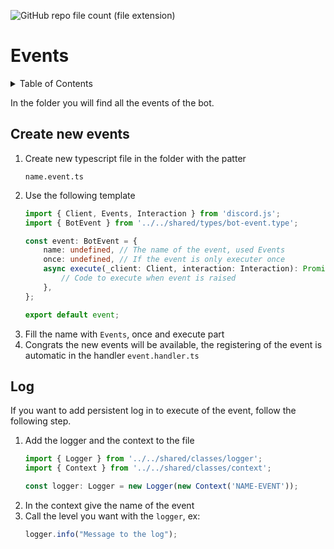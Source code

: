 ![GitHub repo file count (file extension)](https://img.shields.io/github/directory-file-count/Glassait/freePuntosBot/src%2Fmodule%2Ffeature%2Fevents?type=file&extension=ts&style=flat-square&label=Events)

# Events

<details>
  <summary>Table of Contents</summary>
  <ol>
    <li>
      <a href="#create-new-events">Create new events</a>
    </li>
    <li>
        <a href="#log">Log</a>    
    </li>
  </ol>
</details>

In the folder you will find all the events of the bot.

##  Create new events

1. Create new typescript file in the folder with the patter 
    ```text
    name.event.ts
    ```
2. Use the following template
    ```typescript
    import { Client, Events, Interaction } from 'discord.js';
    import { BotEvent } from '../../shared/types/bot-event.type';
   
    const event: BotEvent = {
        name: undefined, // The name of the event, used Events
        once: undefined, // If the event is only executer once
        async execute(_client: Client, interaction: Interaction): Promise<void> {
            // Code to execute when event is raised
        },
    };
   
    export default event;
    ```
3. Fill the name with `Events`, once and execute part
4. Congrats the new events will be available, the registering of the event is automatic in the handler `event.handler.ts`

## Log

If you want to add persistent log in to execute of the event, follow the following step.

1. Add the logger and the context to the file 
    ```typescript
    import { Logger } from '../../shared/classes/logger';
    import { Context } from '../../shared/classes/context';

    const logger: Logger = new Logger(new Context('NAME-EVENT'));
    ```
2. In the context give the name of the event
3. Call the level you want with the `logger`, ex:
   ```typescript
   logger.info("Message to the log");
   ```